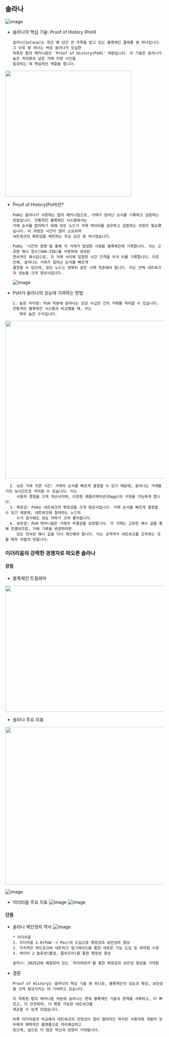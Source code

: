 ## 솔라나

 ![image](https://github.com/user-attachments/assets/914f8e4d-a937-4b8d-936a-70a6c032726c)

* 솔라나의 핵심 기술: Proof of History (PoH)

      솔라나(Solana)는 최근 몇 년간 큰 주목을 받고 있는 블록체인 플랫폼 중 하나입니다. 그 이유 중 하나는 바로 솔라나가 도입한
      독특한 합의 메커니즘인 'Proof of History(PoH)' 때문입니다. 이 기술은 솔라나가 높은 처리량과 낮은 거래 지연 시간을
      달성하는 데 핵심적인 역할을 합니다. 
  
<img src="https://github.com/5juman/we/assets/138484641/4db13adb-698f-4b7e-82ed-4d6c7d2970cf" width="400" height="400">

* Proof of History(PoH)란?

      PoH는 솔라나가 사용하는 합의 메커니즘으로, 거래가 일어난 순서를 기록하고 검증하는 방법입니다. 전통적인 블록체인 시스템에서는
      거래 순서를 합의하기 위해 모든 노드가 거래 데이터를 공유하고 검증하는 과정이 필요했습니다. 이 과정은 시간이 많이 소요되며
      네트워크의 확장성을 제한하는 주요 요인 중 하나였습니다.
    
      PoH는 '시간의 증명'을 통해 각 거래가 발생한 시점을 블록체인에 기록합니다. 이는 고유한 해시 함수(SHA-256)를 사용하여 생성된
      연속적인 해시값으로, 각 거래 사이에 일정한 시간 간격을 두어 이를 기록합니다. 이로 인해, 솔라나는 거래가 일어난 순서를 빠르게
      결정할 수 있으며, 모든 노드는 정확히 같은 시에 의존해야 합니다. 이는 전체 네트워크의 성능을 크게 향상시킵니다.

  ![image](https://github.com/user-attachments/assets/f265686b-b21f-4d59-b0e8-1b82a7d16860)

* PoH가 솔라나의 성능에 기여하는 방법
  
      1. 높은 처리량: PoH 덕분에 솔라나는 초당 수십만 건의 거래를 처리할 수 있습니다. 전통적인 블록체인 시스템과 비교했을 때, 이는
         매우 높은 수치입니다.

<img src="https://github.com/5juman/we/assets/138484641/9a195a80-c037-4954-b7a0-d1d1ed892395" width="600" height="500">

      2. 낮은 거래 지연 시간: 거래의 순서를 빠르게 결정할 수 있기 때문에, 솔라나는 거래를 거의 실시간으로 처리할 수 있습니다. 이는
         사용자 경험을 크게 개선시키며, 다양한 애플리케이션(Dapp)의 구현을 가능하게 합니다.
      3. 확장성: PoH는 네트워크의 확장성을 크게 향상시킵니다. 거래 순서를 빠르게 결정할 수 있기 때문에, 네트워크에 참여하는 노드의
         수가 증가해도 성능 저하가 크게 줄어듭니다.
      4. 보안성: PoH 메커니즘은 거래의 무결성을 보장합니다. 각 거래는 고유한 해시 값을 통해 연결되므로, 거래 기록을 변경하려면
         모든 연속된 해시 값을 다시 계산해야 합니다. 이는 공격자가 네트워크를 조작하는 것을 매우 어렵게 만듭니다.

### 이더리움의 강력한 경쟁자로 떠오른 솔라나

#### 장점
* 블록체인 트릴레마
<img src="https://github.com/user-attachments/assets/4c4aa2bc-28ef-492f-b14e-34233a76aed7" width="600" height="400"> 

* 솔라나 주요 지표
<img src="https://github.com/user-attachments/assets/2c6a6d2a-8e59-47f5-b61b-a3e3a9c20cf0" width="600" height="500">

![image](https://github.com/user-attachments/assets/a0c0f207-0b11-4758-b64f-e360ddb6b612)


* 이더리움 주요 지표
![image](https://github.com/user-attachments/assets/05a80d04-46d8-47c3-906e-91b984a74b9e)
![image](https://github.com/user-attachments/assets/86a279f8-d57a-41ec-ac63-a4714da80b57)

#### 단점
* 솔라나 체인정지 역사
![image](https://github.com/user-attachments/assets/255ac967-3dc8-49e3-956c-aeb89f1b2baf)

      * 이더리움
      1. 이더리움 2.0(PoW -> Pos)의 도입으로 확장성과 보안성의 향상
      2. 지속적인 하드포크와 네트워크 업그레이드를 통한 새로운 기능 도입 및 취약점 수정
      3. 레이어 2 솔루션(롤업, 플라즈마)을 통한 확장성 향상

      솔라나: 2025년에 예정되어 있는 '파이어댄서'를 통한 확장성과 보안성 향상을 기대함

* 결론

      Proof of History는 솔라나의 핵심 기술 중 하나로, 블록체인의 성능과 확성, 보안성을 크게 향상시키는 데 기여하고 있습니다.
  
      이 독특한 합의 메커니즘 덕분에 솔라나는 현재 블록체인 기술의 한계를 극복하고, 더 빠르고, 더 안전하며, 더 확장 가능한 네트워크를
      제공할 수 있게 되었습니다.
  
      비록 이더리움과 비교해서 네트워크의 안정성이 많이 떨어지긴 하지만 사용자와 개발자 모두에게 매력적인 플랫폼으로 자리매김하고
      있으며, 앞으로 더 많은 혁신과 성장이 기대됩니다.
